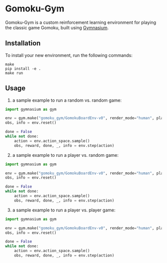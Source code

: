 # Gomoku-Gym

Gomoku-Gym is a custom reinforcement learning environment for playing the classic game Gomoku, built using [Gymnasium](https://github.com/Farama-Foundation/Gymnasium).

## Installation

To install your new environment, run the following commands:

```shell
make
pip install -e .
make run
```

## Usage

1. a sample example to run a random vs. random game:

```python
import gymnasium as gym

env = gym.make("gomoku_gym/GomokuBoardEnv-v0", render_mode="human", player_count=0)
obs, info = env.reset()

done = False
while not done:
    action = env.action_space.sample()
    obs, reward, done, _, info = env.step(action)
```

2. a sample example to run a player vs. random game:

```python
import gymnasium as gym

env = gym.make("gomoku_gym/GomokuBoardEnv-v0", render_mode="human", player_count=1, player="black")
obs, info = env.reset()

done = False
while not done:
    action = env.action_space.sample()
    obs, reward, done, _, info = env.step(action)
```

3. a sample example to run a player vs. player game:

```python
import gymnasium as gym

env = gym.make("gomoku_gym/GomokuBoardEnv-v0", render_mode="human", player_count=2)
obs, info = env.reset()

done = False
while not done:
    action = env.action_space.sample()
    obs, reward, done, _, info = env.step(action)
```